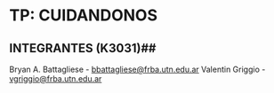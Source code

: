 # TP: CUIDANDONOS #

## INTEGRANTES (K3031)##

Bryan A. Battagliese - bbattagliese@frba.utn.edu.ar
Valentin Griggio     - vgriggio@frba.utn.edu.ar
